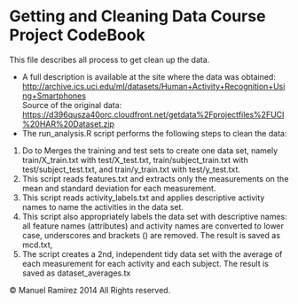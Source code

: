 Getting and Cleaning Data Course Project CodeBook
=================================================
This file describes all process to get clean up the data.  
* A full description is available at the site where the data was obtained: 
http://archive.ics.uci.edu/ml/datasets/Human+Activity+Recognition+Using+Smartphones      
Source of the original data:  
https://d396qusza40orc.cloudfront.net/getdata%2Fprojectfiles%2FUCI%20HAR%20Dataset.zip  
* The run_analysis.R script performs the following steps to clean the data:   
 1. Do to Merges the training and test sets to create one data set, namely train/X_train.txt with test/X_test.txt,  train/subject_train.txt with test/subject_test.txt, and train/y_train.txt with test/y_test.txt.       
 2. This script reads features.txt and extracts only the measurements on the mean and standard deviation for each measurement.  
 3. This script reads activity_labels.txt and applies descriptive activity names to name the activities in the data set. 
 4. This script also appropriately labels the data set with descriptive names: all feature names (attributes) and activity names are converted to lower case, underscores and brackets () are removed. The result is saved as mcd.txt,
 5. The script creates a 2nd, independent tidy data set with the average of each measurement for each activity and each subject. The result is saved as dataset_averages.tx   
 
 
© Manuel Ramírez 2014 All Rights reserved.